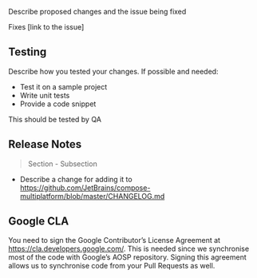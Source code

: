 Describe proposed changes and the issue being fixed

<!-- Optional -->
Fixes [link to the issue]

## Testing
<!-- Optional -->
Describe how you tested your changes. If possible and needed:
- Test it on a sample project
- Write unit tests
- Provide a code snippet

<!-- Optional -->
This should be tested by QA

## Release Notes
<!--
Optional, if omitted - won't be included in the changelog

Sections:
- Highlights
- Known issues
- Breaking changes
- Features
- Fixes

Subsections:
- Multiple Platforms
- iOS
- Desktop
- Web
- Resources
- Gradle Plugin

If the fix fixes a bug introduced in a previous prerelease version (dev/beta), add _(prerelease fix)_:
- _(prerelease fix)_ Fix something
It will be included in dev/beta changelog, but excluded from the stable changelog
-->
> Section - Subsection
- Describe a change for adding it to https://github.com/JetBrains/compose-multiplatform/blob/master/CHANGELOG.md

## Google CLA
You need to sign the Google Contributor’s License Agreement at https://cla.developers.google.com/.
This is needed since we synchronise most of the code with Google’s AOSP repository. Signing this agreement allows us to synchronise code from your Pull Requests as well.
